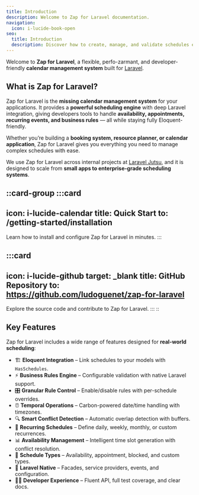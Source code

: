```yaml
---
title: Introduction
description: Welcome to Zap for Laravel documentation.
navigation:
  icon: i-lucide-book-open
seo:
  title: Introduction
  description: Discover how to create, manage, and validate schedules effortlessly with Zap for Laravel.
---
```


Welcome to **Zap for Laravel**, a flexible, perfo-zarmant, and developer-friendly **calendar management system** built for [Laravel](https://laravel.com).

## What is Zap for Laravel?

Zap for Laravel is the **missing calendar management system** for your applications.
It provides a **powerful scheduling engine** with deep Laravel integration, giving developers tools to handle **availability, appointments, recurring events, and business rules** — all while staying fully Eloquent-friendly.

Whether you’re building a **booking system, resource planner, or calendar application**, Zap for Laravel gives you everything you need to manage complex schedules with ease.

We use Zap for Laravel across internal projects at [Laravel Jutsu](https://github.com/ludoguenet), and it is designed to scale from **small apps to enterprise-grade scheduling systems**.

::card-group
  :::card
  ---
  icon: i-lucide-calendar
  title: Quick Start
  to: /getting-started/installation
  ---
  Learn how to install and configure Zap for Laravel in minutes.
  :::

  :::card
  ---
  icon: i-lucide-github
  target: _blank
  title: GitHub Repository
  to: https://github.com/ludoguenet/zap-for-laravel
  ---
  Explore the source code and contribute to Zap for Laravel.
  :::
::

## Key Features

Zap for Laravel includes a wide range of features designed for **real-world scheduling**:

- 🏗️ **Eloquent Integration** – Link schedules to your models with `HasSchedules`.
- ⚡ **Business Rules Engine** – Configurable validation with native Laravel support.
- 🎛️ **Granular Rule Control** – Enable/disable rules with per-schedule overrides.
- ⏰ **Temporal Operations** – Carbon-powered date/time handling with timezones.
- 🔍 **Smart Conflict Detection** – Automatic overlap detection with buffers.
- 🔄 **Recurring Schedules** – Define daily, weekly, monthly, or custom recurrences.
- 📊 **Availability Management** – Intelligent time slot generation with conflict resolution.
- 🎯 **Schedule Types** – Availability, appointment, blocked, and custom types.
- 🧩 **Laravel Native** – Facades, service providers, events, and configuration.
- 👩‍💻 **Developer Experience** – Fluent API, full test coverage, and clear docs.
